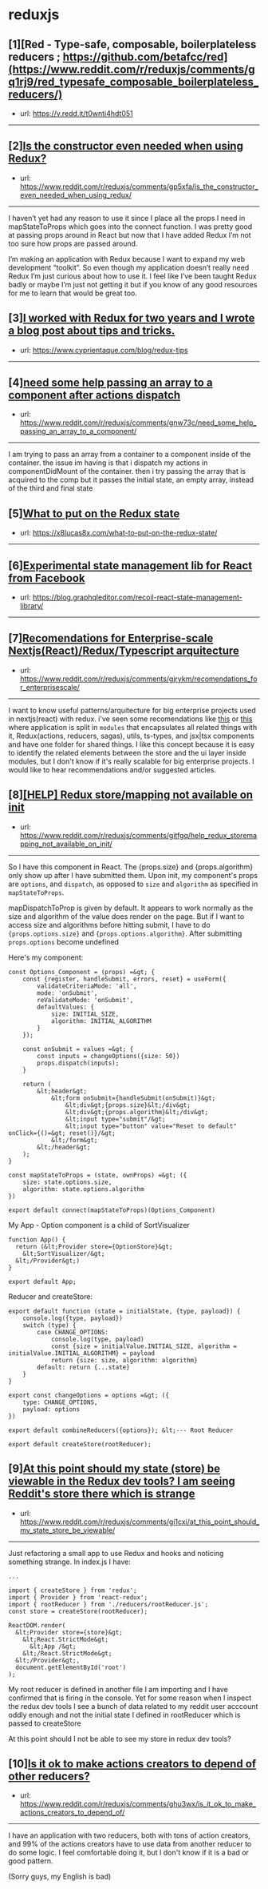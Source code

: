 # reduxjs
## [1][Red - Type-safe, composable, boilerplateless reducers ; https://github.com/betafcc/red](https://www.reddit.com/r/reduxjs/comments/gq1rj9/red_typesafe_composable_boilerplateless_reducers/)
- url: https://v.redd.it/t0wnti4hdt051
---

## [2][Is the constructor even needed when using Redux?](https://www.reddit.com/r/reduxjs/comments/gp5xfa/is_the_constructor_even_needed_when_using_redux/)
- url: https://www.reddit.com/r/reduxjs/comments/gp5xfa/is_the_constructor_even_needed_when_using_redux/
---
I haven’t yet had any reason to use it since I place all the props I need in mapStateToProps which goes into the connect function. I was pretty good at passing props around in React but now that I have added Redux I’m not too sure how props are passed around. 

I’m making an application with Redux because I want to expand my web development “toolkit”. So even though my application doesn’t really need Redux I’m just curious about how to use it. I feel like I’ve been taught Redux badly or maybe I’m just not getting it but if you know of any good resources for me to learn that would be great too.
## [3][I worked with Redux for two years and I wrote a blog post about tips and tricks.](https://www.reddit.com/r/reduxjs/comments/goqbi3/i_worked_with_redux_for_two_years_and_i_wrote_a/)
- url: https://www.cyprientaque.com/blog/redux-tips
---

## [4][need some help passing an array to a component after actions dispatch](https://www.reddit.com/r/reduxjs/comments/gnw73c/need_some_help_passing_an_array_to_a_component/)
- url: https://www.reddit.com/r/reduxjs/comments/gnw73c/need_some_help_passing_an_array_to_a_component/
---
I am trying to pass an array from a container to a component inside of the container. the issue im having is that i dispatch my  actions in componentDidMount of the container. then i try passing the array that is acquired to the comp but it passes the initial state, an empty array, instead of the third and final state
## [5][What to put on the Redux state](https://www.reddit.com/r/reduxjs/comments/gnir1f/what_to_put_on_the_redux_state/)
- url: https://x8lucas8x.com/what-to-put-on-the-redux-state/
---

## [6][Experimental state management lib for React from Facebook](https://www.reddit.com/r/reduxjs/comments/gkahrf/experimental_state_management_lib_for_react_from/)
- url: https://blog.graphqleditor.com/recoil-react-state-management-library/
---

## [7][Recomendations for Enterprise-scale Nextjs(React)/Redux/Typescript arquitecture](https://www.reddit.com/r/reduxjs/comments/gjrykm/recomendations_for_enterprisescale/)
- url: https://www.reddit.com/r/reduxjs/comments/gjrykm/recomendations_for_enterprisescale/
---
I want to know useful patterns/arquitecture for big enterprise projects used in nextjs(react) with redux. 
i've seen some recomendations like [this](https://laniewski.me/javascript/react/redux/2019/02/28/enterprise-scale-react-redux-project-architecture.html) or [this](https://www.pluralsight.com/guides/how-to-organize-your-react-+-redux-codebase)  where application is split in `modules` that encapsulates all related things with it, Redux(actions, reducers, sagas), utils, ts-types, and jsx|tsx components and have one folder for shared things. I like this concept because it is easy to identify the related elements between the store and the ui layer inside modules, but I don't know if it's really scalable for big enterprise projects. I would like to hear recommendations and/or suggested articles.
## [8][[HELP] Redux store/mapping not available on init](https://www.reddit.com/r/reduxjs/comments/gitfgq/help_redux_storemapping_not_available_on_init/)
- url: https://www.reddit.com/r/reduxjs/comments/gitfgq/help_redux_storemapping_not_available_on_init/
---
So I have this component in React.  The {props.size} and {props.algorithm} only show up after I have submitted them. Upon init, my component's props are `options`, and `dispatch`, as opposed to `size` and `algorithm` as specified in `mapStateToProps`. 

mapDispatchToProp is given by default. It appears to work normally as the size and algorithm of the value does render on the page. But if I want to access size and algorithms before hitting submit, I have to do `{props.options.size}` and `{props.options.algorithm}`. After submitting `props.options` become undefined

Here's my component:

    const Options_Component = (props) =&gt; {
        const {register, handleSubmit, errors, reset} = useForm({
            validateCriteriaMode: 'all',
            mode: 'onSubmit',
            reValidateMode: 'onSubmit',
            defaultValues: {
                size: INITIAL_SIZE,
                algorithm: INITIAL_ALGORITHM
            }
        });
        
        const onSubmit = values =&gt; {
            const inputs = changeOptions({size: 50})
            props.dispatch(inputs);
        }
    
        return (
            &lt;header&gt;
                &lt;form onSubmit={handleSubmit(onSubmit)}&gt;
                    &lt;div&gt;{props.size}&lt;/div&gt;
                    &lt;div&gt;{props.algorithm}&lt;/div&gt;
                    &lt;input type="submit"/&gt;
                    &lt;input type="button" value="Reset to default" onClick={()=&gt; reset()}/&gt;
                &lt;/form&gt;
            &lt;/header&gt;
        );
    }
    
    const mapStateToProps = (state, ownProps) =&gt; ({
        size: state.options.size,
        algorithm: state.options.algorithm
    })
    
    export default connect(mapStateToProps)(Options_Component)

My App - Option component is a child of SortVisualizer

    function App() {
      return (&lt;Provider store={OptionStore}&gt;
        &lt;SortVisualizer/&gt;
      &lt;/Provider&gt;)
    }
    
    export default App;
    

Reducer and createStore:

    export default function (state = initialState, {type, payload}) {
        console.log({type, payload})
        switch (type) {
            case CHANGE_OPTIONS:
                console.log(type, payload)
                const {size = initialValue.INITIAL_SIZE, algorithm = initialValue.INITIAL_ALGORITHM} = payload
                return {size: size, algorithm: algorithm}
            default: return {...state}
        }
    }
    
    export const changeOptions = options =&gt; ({
        type: CHANGE_OPTIONS,
        payload: options
    })
    
    export default combineReducers({options}); &lt;--- Root Reducer
    
    export default createStore(rootReducer);
## [9][At this point should my state (store) be viewable in the Redux dev tools? I am seeing Reddit's store there which is strange](https://www.reddit.com/r/reduxjs/comments/gi1cxi/at_this_point_should_my_state_store_be_viewable/)
- url: https://www.reddit.com/r/reduxjs/comments/gi1cxi/at_this_point_should_my_state_store_be_viewable/
---
Just refactoring a small app to use Redux and hooks and noticing something strange. In index.js I have:   


    ...
    
    import { createStore } from 'redux';
    import { Provider } from 'react-redux';
    import { rootReducer } from './reducers/rootReducer.js';
    const store = createStore(rootReducer);
    
    ReactDOM.render(
      &lt;Provider store={store}&gt;
        &lt;React.StrictMode&gt;
          &lt;App /&gt;
        &lt;/React.StrictMode&gt;
      &lt;/Provider&gt;,
      document.getElementById('root')
    );

My root reducer is defined in another file I am importing and I have confirmed that is firing in the console. Yet for some reason when I inspect the redux dev tools I see a bunch of data related to my reddit user acccount oddly enough and not the initial state I defined in rootReducer which is passed to createStore  


At this point should I not be able to see my store in redux dev tools?
## [10][Is it ok to make actions creators to depend of other reducers?](https://www.reddit.com/r/reduxjs/comments/ghu3wx/is_it_ok_to_make_actions_creators_to_depend_of/)
- url: https://www.reddit.com/r/reduxjs/comments/ghu3wx/is_it_ok_to_make_actions_creators_to_depend_of/
---
I have an application with two reducers, both with tons of action creators, and 99% of the actions creators have to use data from another reducer to do some logic. I feel comfortable doing it, but I don't know if it is a bad or good pattern.

(Sorry guys, my English is bad)
